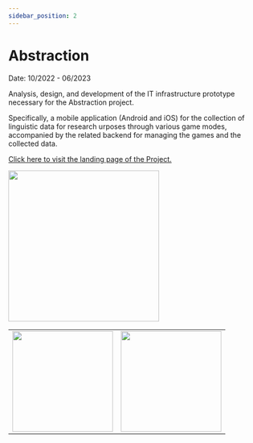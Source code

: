 ```yaml
---
sidebar_position: 2
---
```


# Abstraction

<div >
<p style={{textAlign: 'right'}}>Date: 10/2022 - 06/2023</p>
</div>

Analysis, design, and development of the IT infrastructure prototype necessary for the Abstraction project. 

Specifically, a mobile application (Android and iOS) for the collection of linguistic data for research urposes through various game modes, accompanied by the related backend for managing the games and the collected data.

<a href="https://www.abstractionproject.eu/" target="_blank">Click here to visit the landing page of the Project.</a>
<p></p>
<div style={{textAlign: 'center'}}>
  <img width="300" src="/MyPortfolio/img/abstraction_2.jpg" />
</div>

<div style={{textAlign: 'center'}}>
  <table  style={{border: 'none', width:'100%'}} >
  <tr style={{border: 'none'}}>
    <td style={{border: 'none', width:'10%'}}>
        <img width="200" src="/MyPortfolio/img/Abstraction_1.gif" />
    </td>
    <td style={{border: 'none', width:'10%'}}>
        <img width="200" src="/MyPortfolio/img/Abstraction_3.png" />
    </td>
  </tr>
  </table>
</div>

